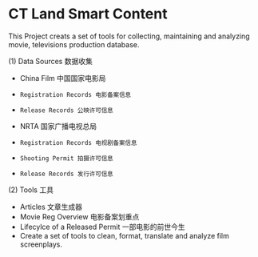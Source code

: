 # CT Land Smart Content 

This Project creats a set of tools for collecting, maintaining and analyzing movie, televisions production database.

(1) Data Sources 数据收集
  - China Film 中国国家电影局
  -     Registration Records 电影备案信息
  -     Release Records 公映许可信息
  - NRTA 国家广播电视总局
  -     Registration Records 电视剧备案信息
  -     Shooting Permit 拍摄许可信息
  -     Release Records 发行许可信息

(2) Tools 工具
- Articles 文章生成器
-   Movie Reg Overview 电影备案划重点
-   Lifecylce of a Released Permit 一部电影的前世今生
-   Create a set of tools to clean, format, translate and analyze film screenplays.
